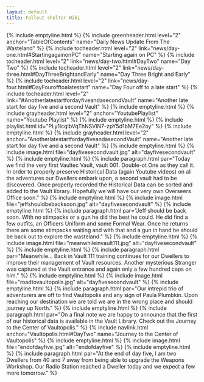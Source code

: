 ```yaml
---
layout: default
title: Fallout shelter Wiki
---
```

{% include emptyline.html %}
{% include greenheader.html level="2" anchor="TableOfContents" name="Daily News Update From The Wasteland" %}
{% include tocheader.html level="2" link="news/day-one.html#StartingagainonPC" name="Starting again on PC" %}
{% include tocheader.html level="2" link="news/day-two.html#DayTwo" name="Day Two" %}
{% include tocheader.html level="2" link="news/day-three.html#DayThreeBrightandEarly" name="Day Three Bright and Early" %}
{% include tocheader.html level="2" link="news/day-four.html#DayFourofftoalatestart" name="Day Four off to a late start" %}
{% include tocheader.html level="2" link="#AnotherlatestartfordayfiveandasecondVault" name="Another late start for day five and a second Vault" %}
{% include emptyline.html %}
{% include grayheader.html level="2" anchor="YoutubePlaylist" name="Youtube Playlist" %}
{% include emptyline.html %}
{% include playlist.html id="PLy1icqIbVqThNSViN7-zpY5d1bM7Ee2oy" %}
{% include emptyline.html %}
{% include grayheader.html level="2" anchor="AnotherlatestartfordayfiveandasecondVault" name="Another late start for day five and a second Vault" %}
{% include emptyline.html %}
{% include image.html file="dayfivesecondvault.jpg" alt="dayfivesecondvault" %}
{% include emptyline.html %}
{% include paragraph.html par="Today we find the very first Vaultec Vault, vault 001. Double-ot One as they call it. In order to properly preserve Historical Data (again Youtube videos) on all the adventures our Dwellers embark upon, a second vault had to be discovered. Once properly recorded the Historical Data can be sorted and added to the Vault library. Hopefully we will have our very own Overseers Office soon." %}
{% include emptyline.html %}
{% include image.html file="jeffshouldbebacksoon.jpg" alt="dayfivesecondvault" %}
{% include emptyline.html %}
{% include paragraph.html par="Jeff should be back soon. WIth no stimpacks or a gun he did the best he could. He did find a few outfits, an Officers Uniform and some Formal Wear. Once he returns there are some stimpacks waiting and with that and a gun in hand he should be back out to explore the wasteland." %}
{% include emptyline.html %}
{% include image.html file="meanwhileinvault111.jpg" alt="dayfivesecondvault" %}
{% include emptyline.html %}
{% include paragraph.html par="Meanwhile... Back in Vault 111 training continues for our Dwellers to improve their management of Vault resources. Another mysterious Stranger was captured at the Vault entrance and again only a few hundred caps on him." %}
{% include emptyline.html %}
{% include image.html file="roadtovaultopolis.jpg" alt="dayfivesecondvault" %}
{% include emptyline.html %}
{% include paragraph.html par="Our intrepid trio of adventurers are off to find Vaultopolis and any sign of Paula Plumbkin. Upon reaching our destination we are told we are in the wrong place and should journey up North." %}
{% include emptyline.html %}
{% include paragraph.html par="On a final note we are happy to announce that the first of our historical data is available in the Vault Library. Check out the Journey to the Center of Vaultopolis." %}
{% include navlink.html anchor="Vaultopolis.html#DayTwo" name="Journey to the Center of Vaultopolis" %}
{% include emptyline.html %}
{% include image.html file="endofdayfive.jpg" alt="endofdayfive" %}
{% include emptyline.html %}
{% include paragraph.html par="At the end of day five, I am two Dwellers from 40 and 7 away from being able to upgrade the Weapons Workshop. Our Radio Station reached a Dweller today and we expect a few more tomorrow." %}
